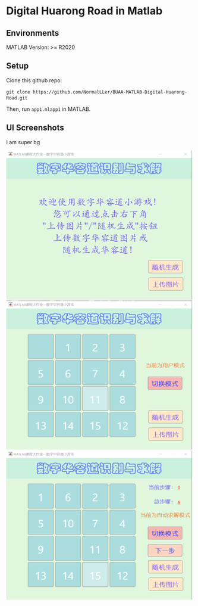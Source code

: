 # Digital Huarong Road in Matlab

## Environments

MATLAB Version: >= R2020

## Setup

Clone this github repo:

```shell
git clone https://github.com/NormalLLer/BUAA-MATLAB-Digital-Huarong-Road.git
```

Then, run `app1.mlapp1` in MATLAB.

## UI Screenshots

I am super bg

<img src="./img-in-readme/1.png" width="500" height="400" />

<img src="./img-in-readme/2.png" width="500" height="400" />

<img src="./img-in-readme/3.png" width="500" height="400" />